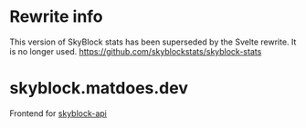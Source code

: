 # Rewrite info

This version of SkyBlock stats has been superseded by the Svelte rewrite. It is no longer used. https://github.com/skyblockstats/skyblock-stats

# skyblock.matdoes.dev

Frontend for [skyblock-api](https://github.com/skyblockstats/skyblock-api)

